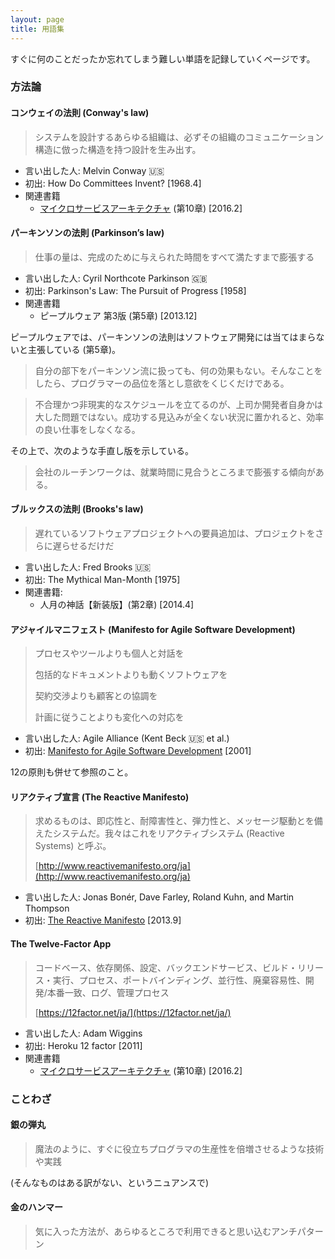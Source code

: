 ```yaml
---
layout: page
title: 用語集
---
```


すぐに何のことだったか忘れてしまう難しい単語を記録していくページです。

### 方法論

#### コンウェイの法則 (Conway's law)

> システムを設計するあらゆる組織は、必ずその組織のコミュニケーション構造に倣った構造を持つ設計を生み出す。

* 言い出した人: Melvin Conway :us: 
* 初出: How Do Committees Invent? [1968.4]
* 関連書籍
  * [マイクロサービスアーキテクチャ](/workshop/8-microservices) (第10章) [2016.2]

#### パーキンソンの法則 (Parkinson’s law)

> 仕事の量は、完成のために与えられた時間をすべて満たすまで膨張する

* 言い出した人: Cyril Northcote Parkinson :gb: 
* 初出: Parkinson's Law: The Pursuit of Progress [1958]
* 関連書籍
  * ピープルウェア 第3版 (第5章) [2013.12]

ピープルウェアでは、パーキンソンの法則はソフトウェア開発には当てはまらないと主張している (第5章)。

> 自分の部下をパーキンソン流に扱っても、何の効果もない。そんなことをしたら、プログラマーの品位を落とし意欲をくじくだけである。


> 不合理かつ非現実的なスケジュールを立てるのが、上司か開発者自身かは大した問題ではない。成功する見込みが全くない状況に置かれると、効率の良い仕事をしなくなる。

その上で、次のような手直し版を示している。

> 会社のルーチンワークは、就業時間に見合うところまで膨張する傾向がある。

#### ブルックスの法則 (Brooks's law)

> 遅れているソフトウェアプロジェクトへの要員追加は、プロジェクトをさらに遅らせるだけだ

* 言い出した人: Fred Brooks :us: 
* 初出: The Mythical Man-Month [1975]
* 関連書籍:
  * 人月の神話【新装版】(第2章) [2014.4]

#### アジャイルマニフェスト (Manifesto for Agile Software Development)

> プロセスやツールよりも個人と対話を
>
> 包括的なドキュメントよりも動くソフトウェアを
>
> 契約交渉よりも顧客との協調を
>
> 計画に従うことよりも変化への対応を

* 言い出した人: Agile Alliance (Kent Beck :us: et al.)
* 初出: [Manifesto for Agile Software Development](http://agilemanifesto.org/) [2001]

12の原則も併せて参照のこと。

#### リアクティブ宣言 (The Reactive Manifesto)

> 求めるものは、即応性と、耐障害性と、弾力性と、メッセージ駆動とを備えたシステムだ。我々はこれをリアクティブシステム (Reactive Systems) と呼ぶ。
>
> [http://www.reactivemanifesto.org/ja](http://www.reactivemanifesto.org/ja)

* 言い出した人: Jonas Bonér, Dave Farley, Roland Kuhn, and Martin Thompson
* 初出: [The Reactive Manifesto](http://www.reactivemanifesto.org/) [2013.9]

#### The Twelve-Factor App

> コードベース、依存関係、設定、バックエンドサービス、ビルド・リリース・実行、プロセス、ポートバインディング、並行性、廃棄容易性、開発/本番一致、ログ、管理プロセス
>
> [https://12factor.net/ja/](https://12factor.net/ja/)

* 言い出した人: Adam Wiggins
* 初出: Heroku 12 factor [2011]
* 関連書籍
  * [マイクロサービスアーキテクチャ](/workshop/8-microservices) (第10章) [2016.2]

### ことわざ

#### 銀の弾丸

> 魔法のように、すぐに役立ちプログラマの生産性を倍増させるような技術や実践

(そんなものはある訳がない、というニュアンスで)

#### 金のハンマー

> 気に入った方法が、あらゆるところで利用できると思い込むアンチパターン
